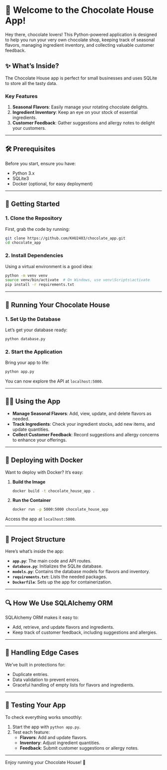 # 🍫 Welcome to the Chocolate House App!

Hey there, chocolate lovers! This Python-powered application is designed to help you run your very own chocolate shop, keeping track of seasonal flavors, managing ingredient inventory, and collecting valuable customer feedback.

## ✨ What’s Inside?
The Chocolate House app is perfect for small businesses and uses SQLite to store all the tasty data.

### Key Features
1. **Seasonal Flavors**: Easily manage your rotating chocolate delights.
2. **Ingredient Inventory**: Keep an eye on your stock of essential ingredients.
3. **Customer Feedback**: Gather suggestions and allergy notes to delight your customers.

---

## 🛠 Prerequisites
Before you start, ensure you have:
- Python 3.x
- SQLite3
- Docker (optional, for easy deployment)

---

## 🚀 Getting Started

### 1. Clone the Repository
First, grab the code by running:
```bash
git clone https://github.com/KHU2403/chocolate_app.git
cd chocolate_app
```

### 2. Install Dependencies
Using a virtual environment is a good idea:
```bash
python -m venv venv
source venv/bin/activate  # On Windows, use venv\Scripts\activate
pip install -r requirements.txt
```

---

## 🎉 Running Your Chocolate House

### 1. Set Up the Database
Let’s get your database ready:
```bash
python database.py
```

### 2. Start the Application
Bring your app to life:
```bash
python app.py
```
You can now explore the API at `localhost:5000`.

---

## 🧑‍💻 Using the App

- **Manage Seasonal Flavors**: Add, view, update, and delete flavors as needed.
- **Track Ingredients**: Check your ingredient stocks, add new items, and update quantities.
- **Collect Customer Feedback**: Record suggestions and allergy concerns to enhance your offerings.

---

## 🐳 Deploying with Docker

Want to deploy with Docker? It’s easy:
1. **Build the Image**
   ```bash
   docker build -t chocolate_house_app .
   ```

2. **Run the Container**
   ```bash
   docker run -p 5000:5000 chocolate_house_app
   ```
Access the app at `localhost:5000`.

---

## 📂 Project Structure

Here’s what’s inside the app:
- **`app.py`**: The main code and API routes.
- **`database.py`**: Initializes the SQLite database.
- **`models.py`**: Contains the database models for flavors and inventory.
- **`requirements.txt`**: Lists the needed packages.
- **`Dockerfile`**: Sets up the app for containerization.

---

## 🔍 How We Use SQLAlchemy ORM
SQLAlchemy ORM makes it easy to:
- Add, retrieve, and update flavors and ingredients.
- Keep track of customer feedback, including suggestions and allergies.

---

## 🔄 Handling Edge Cases
We’ve built in protections for:
- Duplicate entries.
- Data validation to prevent errors.
- Graceful handling of empty lists for flavors and ingredients.

---

## 🧪 Testing Your App

To check everything works smoothly:
1. Start the app with `python app.py`.
2. Test each feature:
   - **Flavors**: Add and update flavors.
   - **Inventory**: Adjust ingredient quantities.
   - **Feedback**: Submit customer suggestions or allergy notes.

---
Enjoy running your Chocolate House! 🍫
